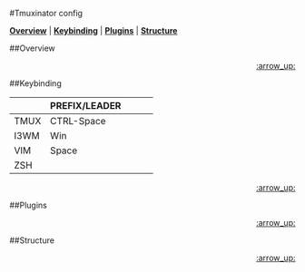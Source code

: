 #Tmuxinator config

<!-- In this section add TOC for easy navegation -->

<b><a href="#overview">Overview</a></b>
|
<b><a href="#keybinding">Keybinding</a></b>
|
<b><a href="#plugins">Plugins</a></b>
|
<b><a href="#structure">Structure</a></b>


##Overview

<p align="right"><a href="#top">:arrow_up:</a></p>

##Keybinding

|      | PREFIX/LEADER |   |   |   |
|------|---------------|---|---|---|
| TMUX |   CTRL-Space  |   |   |   |
| I3WM |      Win      |   |   |   |
| VIM  |     Space     |   |   |   |
| ZSH  |               |   |   |   |

<p align="right"><a href="#top">:arrow_up:</a></p>

##Plugins

<p align="right"><a href="#top">:arrow_up:</a></p>

##Structure

<p align="right"><a href="#top">:arrow_up:</a></p>

